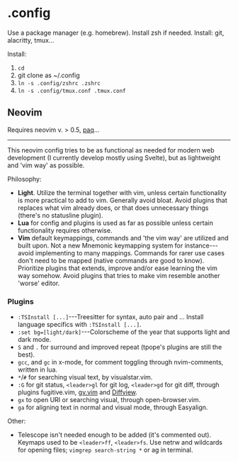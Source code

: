 # .config

Use a package manager (e.g. homebrew). Install zsh if needed. Install: git, alacritty, tmux...

Install:

1. `cd`
2. git clone as ~/.config
3. `ln -s .config/zshrc .zshrc`
4. `ln -s .config/tmux.conf .tmux.conf`

## Neovim

Requires neovim v. > 0.5, [paq](https://github.com/savq/paq-nvim)...

---

This neovim config tries to be as functional as needed for modern web development (I currently develop mostly using Svelte), but as lightweight and 'vim way' as possible.

Philosophy:

- **Light**. Utilize the terminal together with vim, unless certain functionality is more practical to add to vim. Generally avoid bloat. Avoid plugins that replaces what vim already does, or that does unnecessary things (there's no statusline plugin).
- **Lua** for config and plugins is used as far as possible unless certain functionality requires otherwise.
- **Vim** default keymappings, commands and 'the vim way' are utilized and built upon. Not a new Mnemonic keymapping system for instance---avoid implementing to many mappings. Commands for rarer use cases don't need to be mapped (native commands are good to know). Prioritize plugins that extends, improve and/or ease learning the vim way somehow. Avoid plugins that tries to make vim resemble another 'worse' editor.

### Plugins

- `:TSInstall [...]`---Treesitter for syntax, auto pair and ... Install language specifics with `:TSInstall [...]`.
- `:set bg=[light/dark]`---Colorscheme of the year that supports light and dark mode.
- `S` and `.` for surround and improved repeat (tpope's plugins are still the best).
- `gcc`, and `gc` in x-mode, for comment toggling through nvim-comments, written in lua.
- `*`/`#` for searching visual text, by visualstar.vim.
- `:G` for git status, `<leader>gl` for git log, `<leader>gd` for git diff, through plugins fugitive.vim, [gv.vim][gl] and [Diffview][gd].
- `gx` to open URI or searching visual, through open-browser.vim.
- `ga` for aligning text in normal and visual mode, through Easyalign.

Other:

- Telescope isn't needed enough to be added (it's commented out). Keymaps used to be `<leader>ff`, `<leader>fs`. Use netrw and wildcards for opening files; `vimgrep search-string *` or ag in terminal.

[gl]: https://github.com/junegunn/gv.vim
[gd]: https://github.com/sindrets/diffview.nvim
